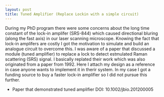 ```yaml
---
layout: post
title: Tuned Amplifier (Replace Lockin with a simple circuit)
---
```


During my PhD program there were some concerns about the long time constant of the lock-in amplifer (SRS-844) which caused 
directional bluring (along the fast axis) in our laser scanning microscope. Knowing the fact that lock-in amplifers are 
costly I got the motivation to simulate and build an analogue circuit to overcome this. I was aware of a paper that discussed 
a module (tuned amplifier) to replace a lock to detect estmulated Raman scattering (SRS) signal. I basically replated their work 
which was also originated from a paper from 1992. Here I attach my design as a reference in case anyone wants to implement it in 
therir system. In my case I got a funding source to buy a faster lock-in amplifier so I did not pursue this further. 

- Paper that demonstrated tuned amplifier DOI: 10.1002/jbio.201200005
